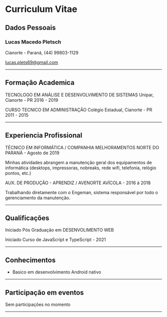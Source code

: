 # Curriculum Vitae 

## Dados Pessoais

### Lucas Macedo Pletsch

 Cianorte - Paraná, (44) 99803-1129 

lucas.plets69@gmail.com

___
## Formação Academica

TECNOLOGO EM ANÁLISE E DESENVOLVIMENTO DE SISTEMAS
Unipar, Cianorte - PR
2016 - 2019

CURSO TECNICO EM ADMINISTRAÇÃO
Colégio Estadual, Cianorte - PR
2011 - 2015

____

## Experiencia Profissional

TÉCNICO EM INFORMÁTICA / COMPANHIA MELHORAMENTOS NORTE DO PARANÁ - Agosto de 2019

Minhas atividades abrangem a manutenção geral dos equipamentos de informática (desktops, impressoras, nobreaks, rede wifi, telefonia, relógio pontos, etc.)

AUX. DE PRODUÇÃO - APRENDIZ / AVENORTE AVÍCOLA - 2016 á 2018

Trabalhando diretamente com o Engeman, sistema responsável por todo o gerenciamento da manutenção.

____
## Qualificações

Iniciado Pós Graduação em DESENVOLIMENTO WEB

Iniciado Curso de JavaScript e TypeScript - 2021
____
## Conhecimentos

- Basico em desenvolvimento Android nativo

____
## Participação em eventos

 Sem participações no momento
____




